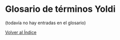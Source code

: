 # Glosario de términos Yoldi

(todavía no hay entradas en el glosario)

[Volver al Índice](./index.md)